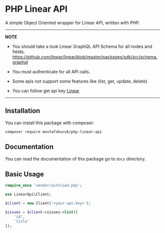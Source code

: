 # PHP Linear API

A simple Object Oriented wrapper for Linear API, written with PHP.

---

**NOTE**

- You should take a look Linear GraphQL API Schema for all nodes and fields.
  https://github.com/linear/linear/blob/master/packages/sdk/src/schema.graphql

- You must authenticate for all API calls.

- Some apis not support some features like (list, get, update, delete)

- You can follow get api key [Linear](https://developers.linear.app/docs/graphql/working-with-the-graphql-api#personal-api-keys)

---

## Installation

You can install this package with composer:

```
composer require mustafakucuk/php-linear-api
```

## Documentation

You can read the documentation of this package go to `docs` directory.

## Basic Usage

```php
require_once 'vendor/autoload.php';

use LinearApi\Client;

$client = new Client('<your-api-key>');

$issues = $client->issues->list([
    'id',
    'title'
]);
```

